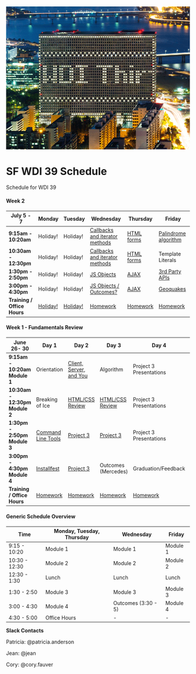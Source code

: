 <p align="center">
<img src="PhotoFunia-1497888882.gif" >
</p>

# SF WDI 39 Schedule

Schedule for WDI 39

#### Week 2

<table>
  <thead>
    <tr>
      <th>July 5 - 7</th>
      <th> Monday </th>
      <th> Tuesday </th>
      <th> Wednesday </th>
      <th> Thursday </th>
      <th> Friday </th>
    </tr>
  </thead>
  <tbody>
    <tr>
      <td><strong>9:15am - 10:20am </strong></td>
      <td>Holiday!</td>
      <td>Holiday!</td>
      <td><a href="https://github.com/SF-WDI-LABS/iterator-methods">Callbacks and iterator methods</a></td>
      <!-- https://github.com/SF-WDI-LABS/laundry-lab ? -->
      <td><a href="https://github.com/SF-WDI-LABS/html-forms">HTML forms</a></td>
      <td><a href="https://github.com/SF-WDI-LABS/js-algorithms-drills/tree/master/palindromes">Palindrome algorithm</a> </td>
    </tr>
    <tr>
      <td><strong>10:30am - 12:30pm </strong></td>
      <td>Holiday!</td>
      <td>Holiday!</td>
      <td><a href="https://github.com/SF-WDI-LABS/iterator-methods"> Callbacks and iterator methods</a> </td>
      <td><a href="https://github.com/SF-WDI-LABS/html-forms"> HTML forms </a></td>
      <td> Template Literals </td>
    </tr>
    <tr>
      <td><strong>1:30pm - 2:50pm </strong></td>
      <td>Holiday!</td>
      <td>Holiday!</td>
      <td><a href="https://github.com/SF-WDI-LABS/js-objects">JS Objects</a></td>
      <td><a href="https://github.com/SF-WDI-LABS/intro-ajax">AJAX</a></td>
      <td><a href="https://github.com/SF-WDI-LABS/geoquakes">3rd Party APIs</a></td>
    </tr>
    <tr>
      <td><strong>3:00pm - 4:30pm </strong></td>
      <td>Holiday!</td>
      <td>Holiday!</td>
      <td><a href="https://github.com/SF-WDI-LABS/js-objects">JS Objects / Outcomes?</a></td>
      <td> <a href="https://github.com/SF-WDI-LABS/intro-ajax">AJAX</a> </td>
      <td><a href="https://github.com/SF-WDI-LABS/geoquakes">Geoquakes</a></td>
    </tr>
    <tr>
      <td><strong>Training / Office Hours</strong></td>
      <td><a href="homework/week-02.md">Holiday!</a></td>
      <td><a href="homework/week-02.md">Holiday!</a></td>
      <td><a href="homework/week-02.md">Homework</a></td>
      <td><a href="homework/week-02.md">Homework</a></td>
      <td><a href="homework/week-02.md">Homework</a></td>
    </tr>
  </tbody>
</table>

#### Week 1 - Fundamentals Review
<table><thead>
<tr>
<th>June 26- 30</th>
<th>Day 1</th>
<th>Day 2</th>
<th>Day 3</th>
<th>Day 4</th>
<th>Day  5</th>
</tr>
</thead><tbody>
<tr>
<td><strong>9:15am - 10:20am Module 1</strong></td>
<td>Orientation</td>
<td><a href="https://github.com/SF-WDI-LABS/the-client-the-server-and-you/blob/master/README.md">Client, Server, and You</a></td>
<td>Algorithm</td>
<td>Project 3 Presentations</td>
<td>Graduation/Feedback</td>
</tr>

<tr>
<td><strong>10:30am - 12:30pm Module 2</strong></td>
<td>Breaking of Ice</td>
<td><a href="https://github.com/sf-wdi-labs/html-css-review">HTML/CSS Review</a></td>
<td><a href="https://github.com/sf-wdi-labs/html-css-review">HTML/CSS Review</a></td>
<td>Project 3 Presentations</td>
<td>Graduation/Feedback</td>
</tr>

<tr>
<td><strong>1:30pm - 2:50pm Module 3</strong></td>
<td><a href="https://github.com/SF-WDI-LABS/command-line">Command Line Tools</a></td>
<td><a href="https://github.com/sf-wdi-36/project-03">Project 3</a></td>
<td><a href="https://github.com/sf-wdi-36/project-03">Project 3</a></td>
<td>Project 3 Presentations</td>
<td>Stuff</td>

</tr>
<tr>
<td><strong>3:00pm - 4:30pm Module 4</strong></td>
<td><a href="https://github.com/sf-wdi-labs/installfest">Installfest</a></td>
<td><a href="https://github.com/sf-wdi-36/project-03">Project 3</a></td>
<td>Outcomes (Mercedes)</td>
<td>Graduation/Feedback</td>
<td>Graduation/Feedback</td>
</tr>

<tr>
<td><strong>Training / Office Hours</strong></td>
<td><a href="homework/week-01.md">Homework</a></td>
<td><a href="homework/week-01.md">Homework</a></td>
<td><a href="homework/week-01.md">Homework</a></td>
<td><a href="homework/week-01.md">Homework</a></td>
<td><a href="homework/week-01.md">Homework</a></td>
</tr>
</tbody></table>

#### Generic Schedule Overview

Time | Monday, Tuesday, Thursday  | Wednesday | Friday
----- | ------------------ | ----- | ----
9:15 - 10:20  | Module 1   | Module 1     | Module 1
10:30 - 12:30| Module 2   | Module 2     | Module 2
12:30 - 1:30 | Lunch         | Lunch          | Lunch
1:30 - 2:50 | Module 3      | Module 3   | Module 3
3:00 - 4:30 | Module 4      | Outcomes (3:30 - 5)  | Module 4
4:30 - 5:00 | Office Hours   | - | -


**Slack Contacts**  

Patricia: @patricia.anderson

Jean: @jean

Cory: @cory.fauver
